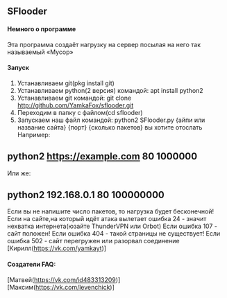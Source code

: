 ## SFlooder
#### Немного о программе
Эта программа создаёт нагрузку на сервер посылая на него так называемый «Мусор»
#### Запуск
1. Устанавливаем git(pkg install git)
2. Устанавливаем python(2 версия) командой: 
apt install python2
3. Устанавливаем git командой:
git clone http://github.com/YamkaFox/sflooder.git
4. Переходим в папку с файлом(cd sflooder)
5. Запускаем наш файл командой:
python2 SFlooder.py {айпи или название сайта} {порт} {сколько пакетов} вы хотите отослать
Например:
## python2 https://example.com 80 1000000
Или же:
## python2 192.168.0.1 80 100000000
Если вы не напишите число пакетов, то нагрузка будет бесконечной!
Если на сайте,на который идёт атака вылетает ошибка 24 - значит нехватка интернета(юзайте ThunderVPN или Orbot)
Если ошибка 107 - сайт положен!
Если ошибка 404 - такой страницы не существует!
Если ошибка 502 - сайт перегружен или разорвал соединение
[Кирилл(https://vk.com/yamkayt)]
#### Создатели FAQ:
[Матвей(https://vk.com/id483313209)]
[Максим(https://vk.com/levenchick)]